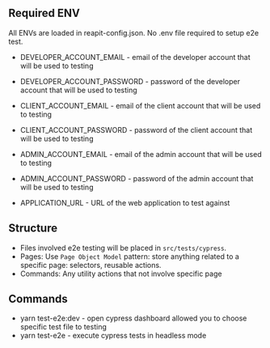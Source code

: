 ## Required ENV
All ENVs are loaded in reapit-config.json. No .env file required to setup e2e test.
* DEVELOPER_ACCOUNT_EMAIL - email of the developer account that will be used to testing
* DEVELOPER_ACCOUNT_PASSWORD - password of the developer account that will be used to testing

* CLIENT_ACCOUNT_EMAIL - email of the client account that will be used to testing
* CLIENT_ACCOUNT_PASSWORD - password of the client account that will be used to testing

* ADMIN_ACCOUNT_EMAIL - email of the admin account that will be used to testing
* ADMIN_ACCOUNT_PASSWORD - password of the admin account that will be used to testing

* APPLICATION_URL - URL of the web application to test against

## Structure
- Files involved e2e testing will be placed in `src/tests/cypress`.
- Pages: Use `Page Object Model` pattern: store anything related to a specific page: selectors, reusable actions.
- Commands: Any utility actions that not involve specific page

## Commands
* yarn test-e2e:dev - open cypress dashboard allowed you to choose specific test file to testing
* yarn test-e2e - execute cypress tests in headless mode

